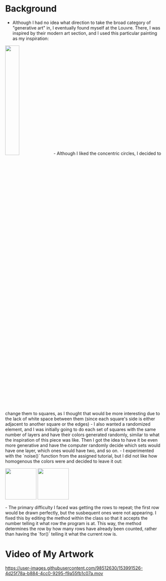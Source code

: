 # Background
- Although I had no idea what direction to take the broad category of "generative art" in, I eventually found myself at the Louvre. There, I was inspired by their modern art section, and I used this particular painting as my inspiration:
<img src ="inspiration.png" width = 30% height = 30%>
- Although I liked the concentric circles, I decided to change them to squares, as I thought that would be more interesting due to the lack of white space between them (since each square's side is either adjacent to another square or the edges)
- I also wanted a randomized element, and I was initially going to do each set of squares with the same number of layers and have their colors generated randomly, similar to what the inspiration of this piece was like. Then I got the idea to have it be even more generative and have the computer randomly decide which sets would have one layer, which ones would have two, and so on. 
- I experimented with the `noise()` function from the assigned tutorial, but I did not like how homogenous the colors were and decided to leave it out:
<p float="left">
  <img src ="/noise1.png" width = "100" /> 
  <img src ="/noise2.png" width = "100" />
</p>
- The primary difficulty I faced was getting the rows to repeat; the first row would be drawn perfectly, but the susbequent ones were not appearing. I fixed this by editing the method within the class so that it accepts the number telling it what row the program is at. This way, the method determines the row by how many rows have already been counted, rather than having the `for()` telling it what the current row is.

# Video of My Artwork
https://user-images.githubusercontent.com/98512630/153991526-4d25f78a-b884-4cc0-9295-f9a55fb1c07a.mov
